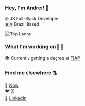 ### Hey, I'm Andrei! 👋

🤓 JS Full-Stack Developer <br>
🇧🇷 Brazil Based <br>

![Top Langs](https://github-readme-stats.vercel.app/api/top-langs/?username=vedovato&layout=compact)

### What I'm working on 👨‍💻

📚 Currently getting a degree at [FIAP](https://www.fiap.com.br/online/graduacao/tecnologo/analise-e-desenvolvimento-de-sistemas/)

### Find me elsewhere 🌎

🚀 [Now](https://magic-beginner-466.notion.site/Andrei-Vedovato-6acbdc15252c413b92eca5b3a6a0f954) <br>
🐦 [X](https://twitter.com/liveitcodeit) <br>
💼 [LinkedIn](https://www.linkedin.com/in/andreivedovato) <br>
